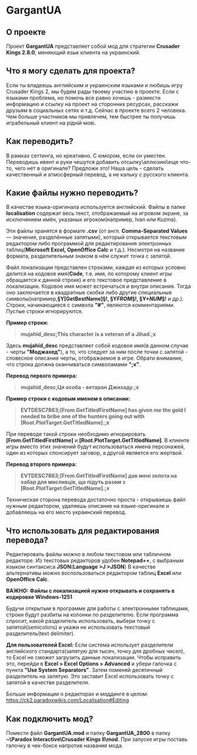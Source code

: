 # GargantUA

## О проекте
Проект **GargantUA** представляет собой мод для стратегии **Crusader Kings 2.8.0**, меняющий язык клиента на украинский. 

## Что я могу сделать для проекта?
Если ты владеешь английским и украинским языками и любишь игру Crusader Kings 2, мы будем рады твоему участию в проекте.
Если с языками проблема, но помочь все равно хочешь - размести информацию и ссылку на проект на сторонних ресурсах, расскажи друзьям в социальных сетях и т.д.
Сейчас в проекте всего 2 человека. Чем больше участников мы привлечем, тем быстрее ты получишь играбельный клиент на рідній мові.

## Как переводить?
В рамках сеттинга, но креативно. С юмором, если он уместен. Переводишь ивент и руки чешутся добавить отсылку\аллюзию\еще что-то, чего нет в оригинале? 
Предложи это! Наша цель - сделать качественный и атмосферный перевод, а не кальку с русского клиента. 
  
## Какие файлы нужно переводить?
В качестве языка-оригинала используется английский.
Файлы в папке **localisation** содержат весь текст, отображаемый на игровом экране, за исключением имён, указаных игроком(например, Ivan или Kuzma).

Эти файлы хранятся в формате **.csv** (от англ. **Comma-Separated Values** — значения, разделённые запятыми), который открывается
текстовым редактором либо программой для редактирования электронных таблиц(**Microsoft Excel, OpenOffice Calc** и т.д.).
Несмотря на название формата, разделительным знаком в нём служит точка с запятой.

Файл локализации представлен строками, каждая из которых условно делится на кодовое имя(**Code**, т.е. имя, по которому клиент игры обращается к данной строке) и его текстовое представление в локализации. Кодовое имя может встречаться и внутри описания. Тогда оно заключается в квадратные скобки либо другие специальные символы(например,**§Y[GetBestName]§!, §Y$FROM$§!, §Y+$NUM$§!** и др.).
Строки, начинающиеся с символа **"#"**, являются комментариями. Пустые строки игнорируются. 

**Пример строки:**
> **mujahid_desc;This character is a veteran of a Jihad.;x**

Здесь **mujahid_desc** представляет собой кодовое имя(в данном случае - черты **"Моджахед"**), а то, что следует за ним после точки с запятой - словесное описание черты, отображаемое в игре. Обрати внимание, что строка должна оканчиваться символамами **";x"**.

**Перевод первого примера:**
> **mujahid_desc;Ця особа - ветаран Джихаду.;x**

**Пример строки с кодовым именем в описании:**
> **EVTDESC7863;[From.GetTitledFirstName] has given me the gold I needed to bribe one of the hunters going out with [Root.PlotTarget.GetTitledName].;х**

При переводе такой строки необходимо игнорировать **[From.GetTitledFirstName]** и **[Root.PlotTarget.GetTitledName]**. В клиенте игры вместо этих значений будут использоваться имена персонажей, один из которых спонсирует заговор, а другой является его жертвой.

**Перевод второго примера:**
> **EVTDESC7863;[From.GetTitledFirstName] дав мені золота на хабар для мисливців, що підуть разом з [Root.PlotTarget.GetTitledName].;х**

Техническая сторона перевода достаточно проста - открываешь файл нужным редактором, удаляешь описание на языке-оригинале и добавляешь на его место украинский перевод.

## Что использовать для редактирования перевода?
Редактировать файлы можно в любом текстовом или табличном редакторе. 
Из текстовых редакторов удобен **Notepad++**, с выбраным языком синтаксиса **JSON**(**Language >J >JSON**)
В качестве альтернативы можно воспользоваться редактором таблиц **Excel** или **OpenOffice Calc**.

**ВАЖНО:**
**Файлы с локализацией нужно открывать и сохранять в кодировке Windows-1251**

Будучи открытым в программе для работы с электронными таблицами, строки будут разбиты на колонки по разделителю. 
Если программа спросит, какой разделитель использовать, выбери точку с запятой(semicolons) и укажи не использовать текстовый разделитель(text delimiter).

**Для пользователей Excel:**
Если система использует разделители английского стандарта(запятую для тысяч, точку для дробных чисел), то 
Excel не сможет загрузить данные локализации. Чтобы исправить это, перейди в **Excel > Excel Options > Advanced** и убери галочка с пункта **"Use System Separators"**. Затем поменяй десятичный разделитель на запятую. Это заставит Excel использовать точку с запятой в качестве разделителя.

Больше информации о редакторах и моддинге в целом: https://ck2.paradoxwikis.com/Localisation#Editing

## Как подключить мод?
Помести файл **GargantUA.mod** и папку **GargantUA_2800** в папку **~\Paradox Interactive\Crusader Kings II\mod**.
При запуске игры поставь галочку в чек-боксе напротив названия мода.

